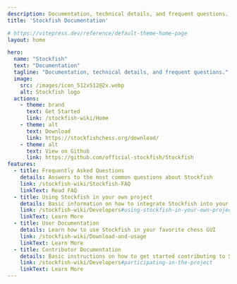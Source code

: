 ```yaml
---
description: Documentation, technical details, and frequent questions.
title: 'Stockfish Documentation'

# https://vitepress.dev/reference/default-theme-home-page
layout: home

hero:
  name: "Stockfish"
  text: "Documentation"
  tagline: "Documentation, technical details, and frequent questions."
  image:
    src: /images/icon_512x512@2x.webp
    alt: Stockfish logo
  actions:
    - theme: brand
      text: Get Started
      link: /stockfish-wiki/Home
    - theme: alt
      text: Download
      link: https://stockfishchess.org/download/
    - theme: alt
      text: View on Github
      link: https://github.com/official-stockfish/Stockfish
features:
  - title: Frequently Asked Questions
    details: Answers to the most common questions about Stockfish
    link: /stockfish-wiki/Stockfish-FAQ
    linkText: Read FAQ
  - title: Using Stockfish in your own project
    details: Basic information on how to integrate Stockfish into your own project
    link: /stockfish-wiki/Developers#using-stockfish-in-your-own-project
    linkText: Learn More
  - title: User Documentation
    details: Learn how to use Stockfish in your favorite chess GUI
    link: /stockfish-wiki/Download-and-usage
    linkText: Learn More
  - title: Contributor Documentation
    details: Basic instructions on how to get started contributing to Stockfish
    link: /stockfish-wiki/Developers#participating-in-the-project
    linkText: Learn More
---
```


